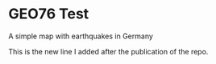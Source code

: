 # GEO76 Test
A simple map with earthquakes in Germany

This is the new line I added after the publication of the repo.